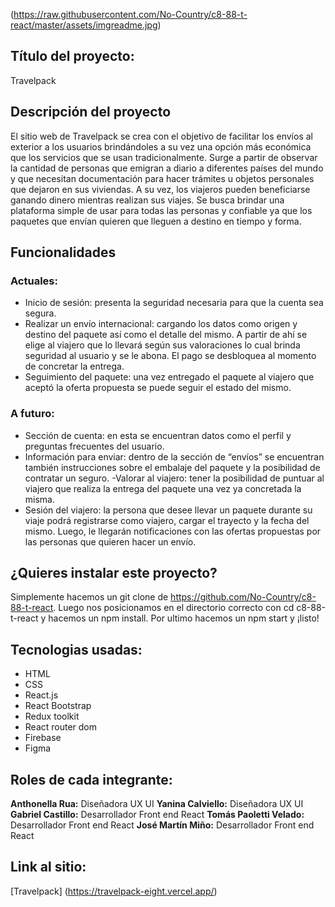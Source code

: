 (https://raw.githubusercontent.com/No-Country/c8-88-t-react/master/assets/imgreadme.jpg)

## Título del proyecto:

Travelpack

## Descripción del proyecto 

El sitio web de Travelpack se crea con el objetivo de facilitar los envíos al exterior a los usuarios brindándoles a su vez una opción más económica que los servicios que se usan tradicionalmente.
Surge a partir de observar la cantidad de personas que emigran a diario a diferentes países del mundo y que necesitan documentación para hacer trámites u objetos personales que dejaron en sus viviendas. A su vez, los viajeros pueden beneficiarse ganando dinero mientras realizan sus viajes.
Se busca brindar una plataforma simple de usar para todas las personas y confiable ya que los paquetes que envían quieren que lleguen a destino en tiempo y forma.

## Funcionalidades 

### Actuales: 
- Inicio de sesión: presenta la seguridad necesaria para que la cuenta sea segura.
- Realizar un envío internacional: cargando los datos como origen y destino del paquete así como el detalle del mismo. A partir de ahí se elige al viajero que lo llevará según sus valoraciones lo cual brinda seguridad al usuario y se le abona. El pago se desbloquea al momento de concretar la entrega.
- Seguimiento del paquete: una vez entregado el paquete al viajero que aceptó la oferta propuesta se puede seguir el estado del mismo.

### A futuro:
- Sección de cuenta: en esta se encuentran datos como el perfil y preguntas frecuentes del usuario.
- Información para enviar: dentro de la sección de “envíos” se encuentran también instrucciones sobre el embalaje del paquete y la posibilidad de contratar un seguro.
-Valorar al viajero: tener la posibilidad de puntuar al viajero que realiza la entrega del paquete una vez ya concretada la misma.
- Sesión del viajero: la persona que desee llevar un paquete durante su viaje podrá registrarse como viajero, cargar el trayecto y la fecha del mismo. Luego, le llegarán notificaciones con las ofertas propuestas por las personas que quieren hacer un envío.

## ¿Quieres instalar este proyecto?

Simplemente hacemos un git clone de https://github.com/No-Country/c8-88-t-react. Luego nos posicionamos en el directorio correcto con cd c8-88-t-react y hacemos un npm install.
Por ultimo hacemos un npm start y ¡listo! 

## Tecnologias usadas:
- HTML
- CSS
- React.js
- React Bootstrap
- Redux toolkit
- React router dom
- Firebase
- Figma

## Roles de cada integrante:

**Anthonella Rua:** Diseñadora UX UI
**Yanina Calviello:** Diseñadora UX UI
**Gabriel Castillo:** Desarrollador Front end React
**Tomás Paoletti Velado:** Desarrollador Front end React
**José Martín Miño:** Desarrollador Front end React

## Link al sitio:
[Travelpack] (https://travelpack-eight.vercel.app/)




